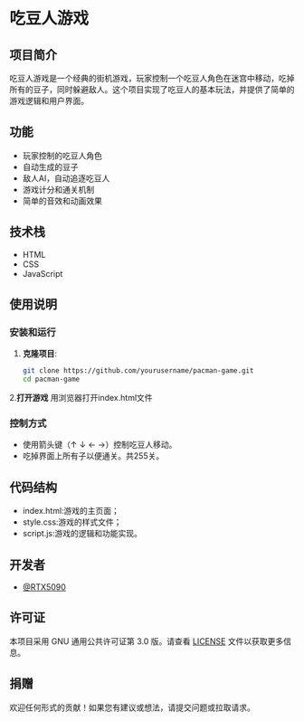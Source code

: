 # 吃豆人游戏

## 项目简介

吃豆人游戏是一个经典的街机游戏，玩家控制一个吃豆人角色在迷宫中移动，吃掉所有的豆子，同时躲避敌人。这个项目实现了吃豆人的基本玩法，并提供了简单的游戏逻辑和用户界面。

## 功能

- 玩家控制的吃豆人角色
- 自动生成的豆子
- 敌人AI，自动追逐吃豆人
- 游戏计分和通关机制
- 简单的音效和动画效果

## 技术栈

- HTML
- CSS
- JavaScript

## 使用说明

### 安装和运行

1. **克隆项目**:

   ```bash
   git clone https://github.com/yourusername/pacman-game.git
   cd pacman-game
2.**打开游戏**
  用浏览器打开index.html文件
  
### 控制方式
  - 使用箭头键（↑ ↓ ← →）控制吃豆人移动。
  - 吃掉界面上所有子以便通关。共255关。
## 代码结构
  - index.html:游戏的主页面；
  - style.css:游戏的样式文件；
  - script.js:游戏的逻辑和功能实现。

## 开发者
  - [@RTX5090](https://github.com/RTX5090Super)

## 许可证
本项目采用 GNU 通用公共许可证第 3.0 版。请查看 [LICENSE](https://github.com/RTX5090Super/-/blob/main/LICENSE) 文件以获取更多信息。

## 捐赠
欢迎任何形式的贡献！如果您有建议或想法，请提交问题或拉取请求。

